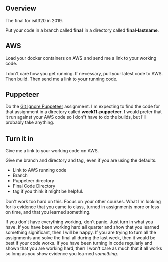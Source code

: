 ## Overview

The final for isit320 in 2019.

Put your code in a branch called **final** in a directory called
**final-lastname**.

## AWS

Load your docker containers on AWS and send me a link to your working code.

I don't care how you get running. If necessary, pull your latest code to AWS.
Then build. Then send me a link to your running code.

## Puppeteer

Do the [Git Ignore Puppeteer][gip] assignment. I'm expecting to find the
code for that assignment in a directory called **week11-puppeteer**. I would
prefer that it run against your AWS code so I don't have to do the builds,
but I'll probably take anything.

## Turn it in

Give me a link to your working code on AWS.

Give me branch and directory and tag, even if you are using the defaults.

- Link to AWS running code
- Branch
- Puppeteer directory
- Final Code Directory
- tag if you think it might be helpful.

Don't work too hard on this. Focus on your other courses. What I'm looking
for is evidence that you came to class, turned in assignments more or less
on time, and that you learned something.

If you don't have everything working, don't panic. Just turn in what you
have. If you have been working hard all quarter and show that you learned
something significant, then I will be happy. If you are trying to turn
all the assignments and solve the final all during the last week,
then it would be best if your code works. If you have been turning in code
regularly and shown that you are working hard, then I won't care as much
that it all works so long as you show evidence you learned _something_.

[gip]: https://www.elvenware.com/teach/assignments/smoke-tests/GitIgnorePuppeteer.html
